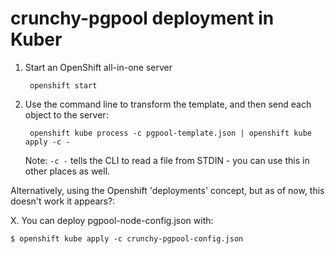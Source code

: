 crunchy-pgpool deployment in Kuber
===========================================

1. Start an OpenShift all-in-one server

        openshift start

2. Use the command line to transform the template, and then send each object to the server:

        openshift kube process -c pgpool-template.json | openshift kube apply -c -

   Note: `-c -` tells the CLI to read a file from STDIN - you can use this in other places as well.

Alternatively, using the Openshift 'deployments' concept, but as of
now, this doesn't work it appears?:

X. You can deploy pgpool-node-config.json with:

	$ openshift kube apply -c crunchy-pgpool-config.json

